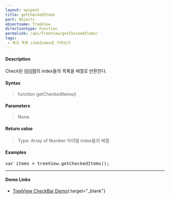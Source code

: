 ```yaml
---
layout: apipost
title: getCheckedItems
part: Objects
objectname: TreeView
directiontype: Function
permalink: /api/TreeView/getCheckedItems/
tags:
 - 체크 목록 itemIndex로 가져오기
---
```



#### Description

 Check된 [아이템](/api/features/Grid%20Item/)의 index들의 목록을 배열로 반환한다.

#### Syntax

> function getCheckedItems()  

#### Parameters

> None.

#### Return value

> Type: Array of Number
> 아이템 index들의 배열.

#### Examples 

<pre class="prettyprint">
var items = treeView.getCheckedItems();
</pre>

---

#### Demo Links

* [TreeView CheckBar Demo](http://demo.realgrid.com/Tree/TreeCheckBox){:target="_blank"}  
